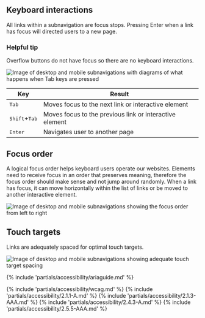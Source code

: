 ## Keyboard interactions

All links within a subnavigation are focus stops. Pressing Enter when a link has 
focus will directed users to a new page.

<rh-alert state="info">
  <h3 slot="header">Helpful tip</h3>
  <p>Overflow buttons do not have focus so there are no keyboard interactions.</p>
</rh-alert>

<uxdot-example width-adjustment="872px">
  <img src="{{ '../subnav-a11y-keyboard-interactions.png' | url }}" alt="Image of desktop and mobile subnavigations with diagrams of what happens when Tab keys are pressed">
</uxdot-example>

<rh-table>
  <table>
    <thead>
      <tr>
        <th scope="col" data-label="Key">Key</th>
        <th scope="col" data-label="Result">Result</th>
      </tr>
    </thead>
    <tbody>
      <tr>
        <td data-label="Key"><kbd>Tab</kbd></td>
        <td data-label="Result">Moves focus to the next link or interactive element</td>
      </tr>
      <tr>
        <td data-label="Key"><kbd>Shift</kbd>+<kbd>Tab</kbd></td>
        <td data-label="Result">Moves focus to the previous link or interactive element</td>
      </tr>
      <tr>
        <td data-label="Key"><kbd>Enter</kbd></td>
        <td data-label="Result">Navigates user to another page</td>
      </tr>
    </tbody>
  </table>
</rh-table>


## Focus order

A logical focus order helps keyboard users operate our websites. Elements need 
to receive focus in an order that preserves meaning, therefore the focus order 
should make sense and not jump around randomly. When a link has focus, it can 
move horizontally within the list of links or be moved to another interactive 
element.

<uxdot-example width-adjustment="872px">
  <img src="{{ '../subnav-a11y-focus-order.png' | url }}" alt="Image of desktop and mobile subnavigations showing the focus order from left to right">
</uxdot-example>


## Touch targets

Links are adequately spaced for optimal touch targets.

<uxdot-example width-adjustment="872px">
  <img src="{{ '../subnav-a11y-touch-targets.png' | url }}" alt="Image of desktop and mobile subnavigations showing adequate touch target spacing">
</uxdot-example>

{% include 'partials/accessibility/ariaguide.md' %}

{% include 'partials/accessibility/wcag.md' %}
{% include 'partials/accessibility/2.1.1-A.md' %}
{% include 'partials/accessibility/2.1.3-AAA.md' %}
{% include 'partials/accessibility/2.4.3-A.md' %}
{% include 'partials/accessibility/2.5.5-AAA.md' %}


